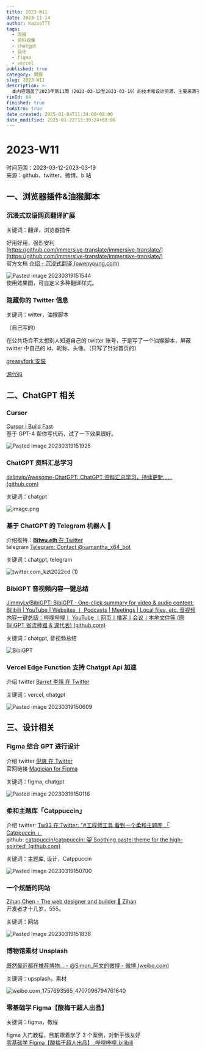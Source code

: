 ```yaml
---
title: 2023-W11
date: 2023-11-14
author: KazooTTT
tags:
  - 周报
  - 资料收集
  - chatgpt
  - 设计
  - figma
  - vercel
published: true
category: 周报
slug: 2023-W11
description: >-
  本内容涵盖了2023年第11周（2023-03-12至2023-03-19）的技术和设计资源，主要来源于GitHub、Twitter、微博和B站。其中包括了沉浸式双语网页翻译扩展和隐藏Twitter信息的油猴脚本等浏览器插件。此外，还介绍了基于GPT-4的代码编写工具Cursor、ChatGPT相关的资料汇总和Telegram机器人等。设计方面，提到了Figma结合GPT的设计工具、柔和主题库Catppuccin以及一些设计教程和素材资源。整体内容丰富，涉及多个领域的最新技术动态和实用工具。
rinId: 84
finished: true
toAstro: true
date_created: 2025-01-04T11:34:08+08:00
date_modified: 2025-01-22T13:39:24+08:00
---
```


# 2023-W11

时间范围：2023-03-12-2023-03-19  
来源：github、twitter、微博、b 站

## 一、浏览器插件&油猴脚本

### 沉浸式双语网页翻译扩展

关键词：翻译，浏览器插件

好用好用，强烈安利  
[https://github.com/immersive-translate/immersive-translate/](https://github.com/immersive-translate/immersive-translate/)  
官方文档 [介绍 - 沉浸式翻译 (owenyoung.com)](https://immersive-translate.owenyoung.com/)

![Pasted image 20230319151544](https://pictures.kazoottt.top/2024/01/20240115-0373f4faa448dac5a45d7bef577b01e8.webp)  
使用效果图，可自定义多种翻译样式。

### 隐藏你的 Twitter 信息

关键词：witter，油猴脚本

（自己写的）

在公共场合不太想别人知道自己的 twitter 账号，于是写了一个油猴脚本，屏蔽 twitter 中自己的 id、昵称、头像。（只写了针对首页的）

[greasyfork 安装](https://greasyfork.org/scripts/461892-hide-your-twitter-info)

[源代码](https://github.com/KazooTTT/hide-your-twitter-info)

## 二、ChatGPT 相关

### Cursor

[Cursor | Build Fast](https://www.cursor.so/)  
基于 GPT-4 帮你写代码，试了一下效果很好。

![Pasted image 20230319151925](https://pictures.kazoottt.top/2024/01/20240115-97e618e05e167aead5b7140ed17ca834.webp)

### ChatGPT 资料汇总学习

[dalinvip/Awesome-ChatGPT: ChatGPT 资料汇总学习，持续更新...... (github.com)](https://github.com/dalinvip/Awesome-ChatGPT)

关键词：chatgpt

![image.png](https://pictures.kazoottt.top/2024/04/20240407-88d8b2b12c87a39528188de9b8efaede.png)

### 基于 ChatGPT 的 Telegram 机器人 🤖

介绍推特：[𝐁𝐢𝐭𝐰𝐮.𝐞𝐭𝐡 在 Twitter](https://twitter.com/BTW0205/status/1636734688659398656)  
telegram [Telegram: Contact @samantha_x64_bot](https://t.me/samantha_x64_bot)

关键词：chatgpt, telegram

![twitter.com_kzt2022cd (1)](https://pictures.kazoottt.top/2024/01/20240115-92f4df67bea77552c801cfc9d4506535.webp)

### BibiGPT 音视频内容一键总结

[JimmyLv/BibiGPT: BibiGPT · One-click summary for video & audio content: Bilibili | YouTube | Websites 丨 Podcasts | Meetings | Local files, etc. 音视频内容一键总结：哔哩哔哩丨 YouTube 丨网页丨播客丨会议丨本地文件等 (原 BiliGPT 省流神器 & 课代表) (github.com)](https://github.com/JimmyLv/BibiGPT)

关键词：chatgpt, 音视频总结

![BibiGPT](https://github.com/JimmyLv/BibiGPT/raw/main/public/BibiGPT.gif)

### Vercel Edge Function 支持 Chatgpt Api 加速

介绍 twitter [Barret 李靖 在 Twitter](https://twitter.com/Barret_China/status/1636763051839082497)

关键词：vercel, chatgpt

![Pasted image 20230319150609](https://pictures.kazoottt.top/2024/01/20240115-3dd80204bcbb1707d598bbafd5039630.webp)

## 三、设计相关

### Figma 结合 GPT 进行设计

介绍 twitter [倪爽 在 Twitter](https://twitter.com/nishuang/status/1636150416609099778)  
官网链接 [Magician for Figma](https://magician.design/)

关键词：figma, chatgpt

![Pasted image 20230319150116](https://pictures.kazoottt.top/2024/01/20240115-4c3c28ce6eb2ce9201555a1735457e6d.webp)

### 柔和主题库「Catppuccin」

介绍 twitter: [Tw93 在 Twitter: "#工程师工具 看到一个柔和主题库 「 Catppuccin 」](https://twitter.com/HiTw93/status/1635793934864531456)  
github: [catppuccin/catppuccin: 😸 Soothing pastel theme for the high-spirited! (github.com)](https://github.com/catppuccin/catppuccin)

关键词：主题库, 设计，Catppuccin

![Pasted image 20230319150700](https://pictures.kazoottt.top/2024/01/20240115-c6188a6c502ea98b640e876860339722.webp)

### 一个炫酷的网站

[Zihan Chen - The web designer and builder 🚀 Zihan](https://zihan.pages.dev/)  
开发者才十几岁，555。

关键词：网站

![Pasted image 20230319151838](https://pictures.kazoottt.top/2024/01/20240115-b551c0f863fd5f031915d273b2fbc542.webp)

### 博物馆素材 Unsplash

[既然最近都在推荐博物... - @Simon\_阿文的微博 - 微博 (weibo.com)](https://weibo.com/1757693565/4707096794761640)

关键词：upsplash，素材

![weibo.com_1757693565_4707096794761640](https://pictures.kazoottt.top/2024/01/20240115-5199ce53fe29ee6eace2298d57e0ad58.webp)

### 零基础学 Figma【酸梅干超人出品】

关键词：figma，教程

figma 入门教程，目前跟着学了 3 个案例，对新手很友好  
[零基础学 Figma【酸梅干超人出品】\_哔哩哔哩\_bilibili](https://www.bilibili.com/video/BV1fg411G7cs/)
